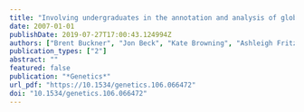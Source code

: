 ```yaml
---
title: "Involving undergraduates in the annotation and analysis of global gene expression studies: creation of a maize shoot apical meristem expression database"
date: 2007-01-01
publishDate: 2019-07-27T17:00:43.124994Z
authors: ["Brent Buckner", "Jon Beck", "Kate Browning", "Ashleigh Fritz", "Lisa Grantham", "Eneda Hoxha", "Zhian Kamvar", "Ashley Lough", "Olga Nikolova", "Patrick S Schnable", "Michael J. Scanlon", "Diane Janick-Buckner"]
publication_types: ["2"]
abstract: ""
featured: false
publication: "*Genetics*"
url_pdf: "https://10.1534/genetics.106.066472"
doi: "10.1534/genetics.106.066472"
---
```


